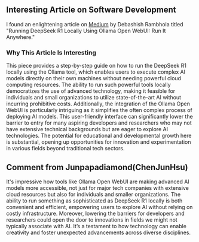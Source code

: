 ## Interesting Article on Software Development

I found an enlightening article on [Medium](https://medium.com/@debashishrambhola/running-deepseek-r1-locally-using-ollama-open-webui-run-it-anywhere-d13c258c94de) by Debashish Rambhola titled "Running DeepSeek R1 Locally Using Ollama Open WebUI: Run It Anywhere."

### Why This Article Is Interesting

This piece provides a step-by-step guide on how to run the DeepSeek R1 locally using the Ollama tool, which enables users to execute complex AI models directly on their own machines without needing powerful cloud computing resources. The ability to run such powerful tools locally democratizes the use of advanced technology, making it feasible for individuals and small organizations to utilize state-of-the-art AI without incurring prohibitive costs. Additionally, the integration of the Ollama Open WebUI is particularly intriguing as it simplifies the often complex process of deploying AI models. This user-friendly interface can significantly lower the barrier to entry for many aspiring developers and researchers who may not have extensive technical backgrounds but are eager to explore AI technologies. The potential for educational and developmental growth here is substantial, opening up opportunities for innovation and experimentation in various fields beyond traditional tech sectors.



## Comment from Junpapadiamond(ChenJunHsu)


It's impressive how tools like Ollama Open WebUI are making advanced AI models more accessible, not just for major tech companies with extensive cloud resources but also for individuals and smaller 
organizations. The ability to run something as sophisticated as DeepSeek R1 locally is both convenient and efficient, empowering users to explore AI without relying on costly infrastructure. 
Moreover, lowering the barriers for developers and researchers could open the door to innovations in fields we might not typically associate with AI. It’s a testament to how technology can enable 
creativity and foster unexpected advancements across diverse disciplines.


